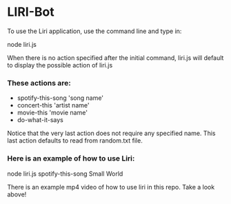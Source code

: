 # LIRI-Bot

To use the Liri application, use the command line and type in:

node liri.js

When there is no action specified after the initial command, liri.js will default to display the possible action of liri.js

### These actions are:

- spotify-this-song 'song name'
- concert-this 'artist name'
- movie-this 'movie name'
- do-what-it-says

Notice that the very last action does not require any specified name. This last action defaults to read from random.txt file.

### Here is an example of how to use Liri:

node liri.js spotify-this-song Small World

There is an example mp4 video of how to use liri in this repo. Take a look above!
